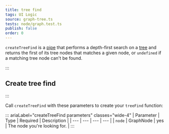 ```yaml
---
title: tree find
tags: UI Logic
source: graph-tree.ts
tests: node/graph.test.ts
publish: false
order: 0
---
```


`createTreeFind` is a [pipe](/docs/logic/pipes-overview) that performs a depth-first search on a [tree](/docs/logic/graph-overview#tree) and returns the first of its tree nodes that matches a given node, or `undefined` if a matching tree node can't be found.


:::
## Create tree find
:::

Call `createTreeFind` with these parameters to create your `treeFind` function:

::: ariaLabel="createTreeFind parameters" classes="wide-4"
| Parameter | Type | Required | Description |
| --- | --- | --- | --- |
| `node` | GraphNode | yes | The node you're looking for. |
:::


